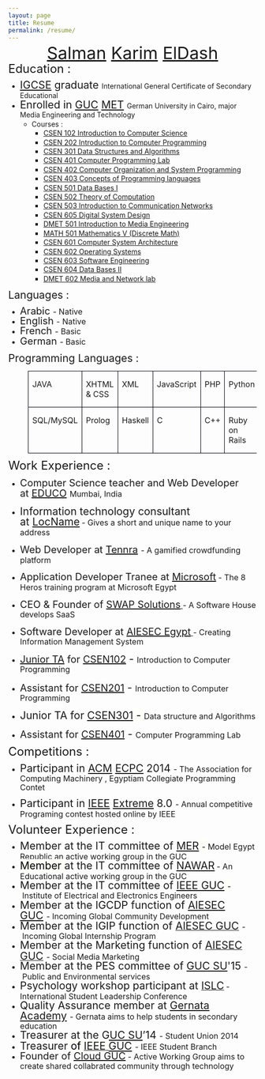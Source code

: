 ```yaml
---
layout: page
title: Resume
permalink: /resume/
---
```

<body>
<p align="center" style="margin-bottom: 0.14in; line-height: 18.3999996185303px;"><span style="font-size: 28px;"><font style="font-size: 26pt;"><a href="https://www.linkedin.com/in/salmaneldash">Salman</a>&nbsp;<a href="https://www.linkedin.com/pub/karim-el-dash/a/0/b21">Karim</a>&nbsp;<a href="https://www.facebook.com/E.K.S.619">ElDash</a></font></span></p>

<p style="margin-bottom: 0in; line-height: 18.3999996185303px;"><span style="font-size: 24px;">Education :</span></p>

<ul>
    <li style="margin-bottom: 0in; line-height: 18.3999996185303px;"><font style="font-size: 16pt;"><a href="http://en.wikipedia.org/wiki/International_General_Certificate_of_Secondary_Education">IGCSE</a>&nbsp;graduate&nbsp;</font>International General Certificate of Secondary Educational</li>
    <li style="margin-bottom: 0in; line-height: 18.3999996185303px;"><font style="font-size: 16pt;">Enrolled in&nbsp;<a href="http://guc.edu.eg/">GUC</a>&nbsp;<a href="http://met.guc.edu.eg/">MET</a>&nbsp;</font>German University in Cairo, major Media Engineering and Technology
    <ul>
        <li style="margin-bottom: 0in; line-height: 18.3999996185303px;">Courses :
        <ul>
            <li><a class="coursesLst" href="http://met.guc.edu.eg/Courses/CourseEdition.aspx?crsEdId=330" id="ctl00_AcademicsMasterContent_seasonsRepeater_ctl16_studyGroupRepeater_ctl00_majorRepeater_ctl00_semesterRepeater_ctl00_coursesRepeater_ctl00_Label4">CSEN 102 Introduction to Computer Science</a></li>
            <li><a class="coursesLst" href="http://met.guc.edu.eg/Courses/CourseEdition.aspx?crsEdId=308" id="ctl00_AcademicsMasterContent_seasonsRepeater_ctl14_studyGroupRepeater_ctl00_majorRepeater_ctl00_semesterRepeater_ctl00_coursesRepeater_ctl00_Label4" style="line-height: 18.3999996185303px;">CSEN 202 Introduction to Computer Programming</a></li>
            <li><a class="coursesLst" href="http://met.guc.edu.eg/Courses/CourseEdition.aspx?crsEdId=430" id="ctl00_AcademicsMasterContent_seasonsRepeater_ctl12_studyGroupRepeater_ctl00_majorRepeater_ctl00_semesterRepeater_ctl01_coursesRepeater_ctl00_Label4">CSEN 301 Data Structures and Algorithms</a></li>
            <li><a class="coursesLst" href="http://met.guc.edu.eg/Courses/CourseEdition.aspx?crsEdId=401" id="ctl00_AcademicsMasterContent_seasonsRepeater_ctl08_studyGroupRepeater_ctl00_majorRepeater_ctl01_semesterRepeater_ctl01_coursesRepeater_ctl00_Label4">CSEN 401 Computer Programming Lab</a></li>
            <li><a class="coursesLst" href="http://met.guc.edu.eg/Courses/CourseEdition.aspx?crsEdId=404" id="ctl00_AcademicsMasterContent_seasonsRepeater_ctl08_studyGroupRepeater_ctl00_majorRepeater_ctl01_semesterRepeater_ctl01_coursesRepeater_ctl01_Label4">CSEN 402 Computer Organization and System Programming</a></li>
            <li><a class="coursesLst" href="http://met.guc.edu.eg/Courses/CourseEdition.aspx?crsEdId=413" id="ctl00_AcademicsMasterContent_seasonsRepeater_ctl08_studyGroupRepeater_ctl00_majorRepeater_ctl01_semesterRepeater_ctl01_coursesRepeater_ctl02_Label4">CSEN 403 Concepts of Programming languages</a></li>
            <li><a class="coursesLst" href="http://met.guc.edu.eg/Courses/CourseEdition.aspx?crsEdId=513" id="ctl00_AcademicsMasterContent_seasonsRepeater_ctl06_studyGroupRepeater_ctl00_majorRepeater_ctl00_semesterRepeater_ctl02_coursesRepeater_ctl00_Label4">CSEN 501 Data Bases I</a></li>
            <li><a class="coursesLst" href="http://met.guc.edu.eg/Courses/CourseEdition.aspx?crsEdId=512" id="ctl00_AcademicsMasterContent_seasonsRepeater_ctl06_studyGroupRepeater_ctl00_majorRepeater_ctl00_semesterRepeater_ctl02_coursesRepeater_ctl01_Label4">CSEN 502 Theory of Computation</a></li>
            <li><a class="coursesLst" href="http://met.guc.edu.eg/Courses/CourseEdition.aspx?crsEdId=510" id="ctl00_AcademicsMasterContent_seasonsRepeater_ctl06_studyGroupRepeater_ctl00_majorRepeater_ctl00_semesterRepeater_ctl02_coursesRepeater_ctl02_Label4">CSEN 503 Introduction to Communication Networks</a></li>
            <li><a class="coursesLst" href="http://met.guc.edu.eg/Courses/CourseEdition.aspx?crsEdId=536" id="ctl00_AcademicsMasterContent_seasonsRepeater_ctl06_studyGroupRepeater_ctl00_majorRepeater_ctl00_semesterRepeater_ctl02_coursesRepeater_ctl03_Label4">CSEN 605 Digital System Design</a></li>
            <li><a class="coursesLst" href="http://met.guc.edu.eg/Courses/CourseEdition.aspx?crsEdId=527" id="ctl00_AcademicsMasterContent_seasonsRepeater_ctl06_studyGroupRepeater_ctl00_majorRepeater_ctl00_semesterRepeater_ctl02_coursesRepeater_ctl04_Label4">DMET 501 Introduction to Media Engineering</a></li>
            <li><a class="coursesLst" href="http://met.guc.edu.eg/Courses/CourseEdition.aspx?crsEdId=528" id="ctl00_AcademicsMasterContent_seasonsRepeater_ctl06_studyGroupRepeater_ctl00_majorRepeater_ctl00_semesterRepeater_ctl02_coursesRepeater_ctl05_Label4">MATH 501 Mathematics V (Discrete Math)</a></li>
            <li><a class="coursesLst" href="http://met.guc.edu.eg/Courses/CourseEdition.aspx?crsEdId=486" id="ctl00_AcademicsMasterContent_seasonsRepeater_ctl02_studyGroupRepeater_ctl00_majorRepeater_ctl00_semesterRepeater_ctl02_coursesRepeater_ctl00_Label4">CSEN 601 Computer System Architecture</a></li>
            <li><a class="coursesLst" href="http://met.guc.edu.eg/Courses/CourseEdition.aspx?crsEdId=498" id="ctl00_AcademicsMasterContent_seasonsRepeater_ctl02_studyGroupRepeater_ctl00_majorRepeater_ctl00_semesterRepeater_ctl02_coursesRepeater_ctl01_Label4">CSEN 602 Operating Systems</a></li>
            <li><a class="coursesLst" href="http://met.guc.edu.eg/Courses/CourseEdition.aspx?crsEdId=487" id="ctl00_AcademicsMasterContent_seasonsRepeater_ctl02_studyGroupRepeater_ctl00_majorRepeater_ctl00_semesterRepeater_ctl02_coursesRepeater_ctl02_Label4">CSEN 603 Software Engineering</a></li>
            <li><a class="coursesLst" href="http://met.guc.edu.eg/Courses/CourseEdition.aspx?crsEdId=488" id="ctl00_AcademicsMasterContent_seasonsRepeater_ctl02_studyGroupRepeater_ctl00_majorRepeater_ctl00_semesterRepeater_ctl02_coursesRepeater_ctl03_Label4">CSEN 604 Data Bases II</a></li>
            <li><a class="coursesLst" href="http://met.guc.edu.eg/Courses/CourseEdition.aspx?crsEdId=490" id="ctl00_AcademicsMasterContent_seasonsRepeater_ctl02_studyGroupRepeater_ctl00_majorRepeater_ctl00_semesterRepeater_ctl02_coursesRepeater_ctl04_Label4">DMET 602 Media and Network lab</a></li>
        </ul>
        </li>
    </ul>
    </li>
</ul>

<p style="margin-bottom: 0in; line-height: 18.3999996185303px;"><span style="font-size: 21.3333339691162px; line-height: 18.3999996185303px;">Languages :</span></p>

<ul>
    <li style="margin-bottom: 0in; line-height: 18.3999996185303px;"><span style="font-size: 20px;"><span style="line-height: 18.3999996185303px;">Arabic&nbsp;<span style="font-size: 16px;">- Native</span></span></span></li>
    <li style="margin-bottom: 0in; line-height: 18.3999996185303px;"><span style="font-size: 20px;">English&nbsp;</span><span style="font-size: 16px; line-height: 18.3999996185303px;">- Native</span></li>
    <li style="margin-bottom: 0in; line-height: 18.3999996185303px;"><span style="font-size: 20px;">French&nbsp;<span style="font-size: 16px;">- Basic</span></span></li>
    <li style="margin-bottom: 0in; line-height: 18.3999996185303px;"><span style="font-size: 20px;">German&nbsp;</span><span style="font-size: 16px; line-height: 18.3999996185303px;">- Basic</span></li>
</ul>

<p style="margin-bottom: 0in; line-height: 18.3999996185303px;"><span style="font-size: 24px;"><font style="font-size: 16pt;">Programming&nbsp;Languages :</font></span></p>

<dl>
    <dd>
    <table cellpadding="7" cellspacing="0" width="739">
        <colgroup>
            <col width="107">
            <col width="110">
            <col width="110">
            <col width="111">
            <col width="108">
            <col width="107">
        </colgroup>
        <tbody>
            <tr valign="top">
                <td style="border: 1px solid rgb(0, 0, 10); padding: 0in 0.08in;" width="107">
                <p><font style="font-size: 12pt;">JAVA</font></p>
                </td>
                <td style="border: 1px solid rgb(0, 0, 10); padding: 0in 0.08in;" width="110">
                <p><font style="font-size: 12pt;">XHTML &amp; CSS</font></p>
                </td>
                <td style="border: 1px solid rgb(0, 0, 10); padding: 0in 0.08in;" width="110">
                <p><font style="font-size: 12pt;">XML</font></p>
                </td>
                <td style="border: 1px solid rgb(0, 0, 10); padding: 0in 0.08in;" width="111">
                <p align="justify"><font style="font-size: 12pt;">JavaScript</font></p>
                </td>
                <td style="border: 1px solid rgb(0, 0, 10); padding: 0in 0.08in;" width="108">
                <p><font style="font-size: 12pt;">PHP</font></p>
                </td>
                <td style="border: 1px solid rgb(0, 0, 10); padding: 0in 0.08in;" width="107">
                <p><font style="font-size: 12pt;">Python</font></p>
                </td>
            </tr>
            <tr valign="top">
                <td style="border: 1px solid rgb(0, 0, 10); padding: 0in 0.08in;" width="107">
                <p><font style="font-size: 12pt;">SQL/MySQL</font></p>
                </td>
                <td style="border: 1px solid rgb(0, 0, 10); padding: 0in 0.08in;" width="110">
                <p><font style="font-size: 12pt;">Prolog</font></p>
                </td>
                <td style="border: 1px solid rgb(0, 0, 10); padding: 0in 0.08in;" width="110">
                <p><font style="font-size: 12pt;">Haskell</font></p>
                </td>
                <td style="border: 1px solid rgb(0, 0, 10); padding: 0in 0.08in;" width="111">
                <p><font style="font-size: 12pt;">C</font></p>
                </td>
                <td style="border: 1px solid rgb(0, 0, 10); padding: 0in 0.08in;" width="108">
                <p><font style="font-size: 12pt;">C++</font></p>
                </td>
                <td style="border: 1px solid rgb(0, 0, 10); padding: 0in 0.08in;" width="107">
                <p><font style="font-size: 12pt;">Ruby on Rails</font></p>
                </td>
            </tr>
        </tbody>
    </table>
    </dd>
</dl>

<p style="margin-top: 0.17in; margin-bottom: 0in; line-height: 18.3999996185303px;"><span style="font-size: 24px;">Work Experience :</span></p>

<ul>
    <li style="margin-top: 0.17in; margin-bottom: 0in; line-height: 18.3999996185303px;"><font style="font-size: 16pt;"><span style="font-size: 20px;">Computer Science teacher and Web Developer at&nbsp;<a href="http://educo.in/">EDUCO</a></span>&nbsp;</font><span style="font-size: 16px;">Mumbai, India</span></li>
    <li style="margin-top: 0.17in; margin-bottom: 0in; line-height: 18.3999996185303px;"><span style="font-size: 20px;"><font style="font-size: 16pt;">Information technology consultant at&nbsp;<a href="http://www.locname.com/">LocName</a></font></span>&nbsp;<span style="font-size: 16px;">- Gives a short and unique name to your address</span></li>
    <li style="margin-top: 0.17in; margin-bottom: 0in; line-height: 18.3999996185303px;"><font style="font-size: 16pt;"><span style="font-size: 20px;">Web Developer at&nbsp;<a href="http://www.tennra.com/">Tennra</a></span>&nbsp;<span style="font-size: 16px;">- A gamified crowdfunding platform</span></font></li>
    <li style="margin-top: 0.17in; margin-bottom: 0in; line-height: 18.3999996185303px;"><font style="font-size: 16pt;"><span style="font-size: 16px;"><span style="font-size:20px;">Application Developer Tranee at <a href="https://www.microsoft.com/">Microsoft</a></span> - The 8 Heros training program at Microsoft Egypt</span></font></li>
    <li style="margin-top: 0.17in; margin-bottom: 0in; line-height: 18.3999996185303px;"><font style="font-size: 16pt;"><span style="font-size: 16px;"><span style="font-size:20px;">CEO &amp; Founder of <a href="http://swap-solutions.com">SWAP Solutions</a></span><a href="http://swap-solutions.com"> </a>- A Software House develops SaaS</span></font></li>
    <li style="margin-top: 0.17in; margin-bottom: 0in; line-height: 18.3999996185303px;"><font style="font-size: 16pt;"><span style="font-size: 16px;"><span style="font-size:20px;">Software Developer at <a href="http://www.aiesec.org.eg/">AIESEC Egypt</a></span><a href="http://www.aiesec.org.eg/"> </a>- Creating Information Management System</span></font></li>
    <li style="margin-top: 0.17in; margin-bottom: 0in; line-height: 18.3999996185303px;"><font style="font-size: 16pt;"><span style="font-size: 20px;"><a href="http://met.guc.edu.eg/JTAP/">Junior TA</a>&nbsp;for&nbsp;<a href="http://met.guc.edu.eg/Courses/Info.aspx?crsEdId=82">CSEN102</a></span>&nbsp;-&nbsp;</font><span style="font-size: 16px;">Introduction to Computer Programming<font color="#000000"><font face="Arial, serif"><font style="font-size: 8pt;"><span style="background: rgb(255, 255, 249);">&nbsp;</span></font></font></font></span></li>
    <li style="margin-top: 0.17in; margin-bottom: 0in; line-height: 18.3999996185303px;"><font style="font-size: 16pt;"><span style="font-size: 20px;">Assistant for&nbsp;<a href="http://met.guc.edu.eg/Courses/Info.aspx?crsEdId=557">CSEN201</a></span>&nbsp;-&nbsp;</font><span style="font-size: 16px;">Introduction to Computer Programming</span></li>
    <li style="margin-top: 0.17in; margin-bottom: 0in; line-height: 18.3999996185303px;"><span style="font-size: 20px;"><font style="font-size: 16pt;">Junior TA for&nbsp;<a href="http://met.guc.edu.eg/Courses/Info.aspx?crsEdId=196">CSEN301</a></font></span><font color="#000000"><font style="font-size: 16pt;"><span style="background: rgb(255, 255, 249);">&nbsp;-&nbsp;</span></font></font><span style="font-size: 16px;">Data structure and Algorithms</span></li>
    <li style="margin-top: 0.17in; margin-bottom: 0in; line-height: 18.3999996185303px;"><font style="font-size: 16pt;"><span style="font-size: 20px;">Assistant for&nbsp;<a href="http://met.guc.edu.eg/Courses/Info.aspx?crsEdId=559">CSEN401</a></span>&nbsp;-&nbsp;</font><span style="font-size: 16px;">Computer Programming Lab</span><font color="#000000"><font face="Arial, serif"><font style="font-size: 8pt;">&nbsp;</font></font></font></li>
</ul>

<p style="margin-bottom: 0.14in; line-height: 18.3999996185303px;"><span style="font-size: 24px;">Competitions :</span></p>

<ul>
    <li style="margin-bottom: 0.14in; line-height: 18.3999996185303px;"><font style="font-size: 16pt;">Participant in&nbsp;<a href="http://www.acm.org/">ACM</a>&nbsp;<a href="http://acmacpc.org/egypt">ECPC</a>&nbsp;2014&nbsp;<span style="font-size: 16px;">- The Association for Computing Machinery , Egyptiam Collegiate Programming Contet</span></font></li>
    <li style="margin-bottom: 0.14in; line-height: 18.3999996185303px;"><font style="font-size: 16pt;">Participant in&nbsp;<a href="https://www.ieee.org/index.html">IEEE</a>&nbsp;<a href="http://www.ieee.org/membership_services/membership/students/competitions/xtreme/index.html">Extreme</a>&nbsp;8.0&nbsp;<span style="font-size: 16px;">-&nbsp;</span></font><span style="font-size: 16px;">Annual competitive Programing contest hosted online by IEEE</span></li>
</ul>

<p style="margin-bottom: 0in; line-height: 18.3999996185303px;"><span style="font-size: 24px;">Volunteer Experience :</span></p>

<ul>
    <li style="margin-bottom: 0in; line-height: 18.3999996185303px;"><font style="font-size: 16pt;">Member at the IT committee of&nbsp;<a href="https://www.facebook.com/MERGUCian">MER</a></font><font color="#000000"><font style="font-size: 16pt;"><span style="background: rgb(255, 255, 249);">&nbsp;<span style="font-size: 16px;">-&nbsp;</span></span></font></font><span style="font-size: 16px;">Model Egypt Republic an active working group in the GUC</span></li>
    <li style="margin-bottom: 0in; line-height: 18.3999996185303px;"><font color="#000000"><font style="font-size: 16pt;"><span style="background: rgb(255, 255, 249);">Member&nbsp;</span></font></font><font style="font-size: 16pt;">at the IT committee of&nbsp;<a href="https://www.facebook.com/Project.Nawwar">NAWAR</a></font>&nbsp;<span style="font-size: 16px;">- An Educational active working group in the GUC</span></li>
    <li style="margin-bottom: 0in; line-height: 18.3999996185303px;"><font style="font-size: 16pt;">Member at the IT committee of&nbsp;<a href="https://www.facebook.com/IEEE.GUC.SB">IEEE GUC</a></font><font color="#000000"><font style="font-size: 16pt;"><span style="background: rgb(255, 255, 249);">&nbsp;<span style="font-size: 16px;">-&nbsp;</span></span></font></font><span style="font-size: 16px;">Institute of Electrical and Electronics Engineers</span></li>
    <li style="margin-bottom: 0in; line-height: 18.3999996185303px;"><font style="font-size: 16pt;">Member at the IGCDP function of&nbsp;<a href="https://www.facebook.com/AIESECGUC?fref=ts">AIESEC GUC</a>&nbsp;<span style="font-size: 16px;">-&nbsp;</span></font><span style="font-size: 16px;">Incoming Global Community Development</span></li>
    <li style="margin-bottom: 0in; line-height: 18.3999996185303px;"><font style="font-size: 16pt;">Member at the IGIP function of&nbsp;</font><a href="http://www.aiesecguc.com/"><font style="font-size: 16pt;">AIESEC GUC</font></a><font style="font-size: 16pt;">&nbsp;<span style="font-size: 16px;">-&nbsp;</span></font><span style="font-size: 16px;">Incoming Global Internship Program</span></li>
    <li style="margin-bottom: 0in; line-height: 18.3999996185303px;"><font style="font-size: 16pt;">Member at the Marketing function of&nbsp;</font><a href="http://www.aiesecguc.com/"><font style="font-size: 16pt;">AIESEC GUC</font></a><font style="font-size: 16pt;">&nbsp;<span style="font-size: 16px;">-&nbsp;</span></font><span style="font-size: 16px;">Social Media Marketing</span></li>
    <li style="margin-bottom: 0in; line-height: 18.3999996185303px;"><font style="font-size: 16pt;">Member at the PES committee of&nbsp;</font><font style="font-size: 16pt;"><a href="https://www.facebook.com/gucsu">GUC SU</a>'15</font><font style="font-size: 16pt;">&nbsp;<span style="font-size: 16px;">-&nbsp;</span></font><span style="font-size: 16px;">Public and Environmental services</span></li>
    <li style="margin-bottom: 0in; line-height: 18.3999996185303px;"><font style="font-size: 16pt;">Psychology workshop participant at&nbsp;</font><a href="http://www3.aucegypt.edu:8090/islc/about"><font style="font-size: 16pt;">ISLC</font></a>&nbsp;<span style="font-size: 16px;">- International Student Leadership Conference</span></li>
    <li style="margin-bottom: 0in; line-height: 18.3999996185303px;"><font style="font-size: 16pt;">Quality Assurance member at&nbsp;<a href="https://www.youtube.com/channel/UCyxr7rYpq0r4dkUG520zYwg">Gernata Academy</a>&nbsp;<span style="font-size: 16px;">- Gernata aims to help students in secondary education</span></font></li>
    <li style="margin-bottom: 0in; line-height: 18.3999996185303px;"><font style="font-size: 16pt;">Treasurer at the&nbsp;<a href="https://www.facebook.com/gucsu">GUC SU</a>’14&nbsp;<span style="font-size: 16px;">-&nbsp;</span></font><span style="font-size: 16px;">Student Union 2014</span></li>
    <li style="margin-bottom: 0in; line-height: 18.3999996185303px;"><font style="font-size: 16pt;">Treasurer</font><font color="#000000"><font style="font-size: 16pt;"><span style="background: rgb(255, 255, 249);">&nbsp;of&nbsp;</span></font></font><a href="http://www.facebook.com/IEEE.GUC.SB"><font style="font-size: 16pt;"><span style="background: rgb(255, 255, 249);">IEEE</span></font><font color="#000000"><font style="font-size: 16pt;"><span style="background: rgb(255, 255, 249);">&nbsp;</span></font></font></a><font style="font-size: 16pt;"><a href="https://www.facebook.com/IEEE.GUC.SB">GUC</a>&nbsp;<span style="font-size: 16px;">- IEEE Student Branch</span></font></li>
    <li style="margin-bottom: 0in; line-height: 18.3999996185303px;"><font style="font-size: 16pt;"><span style="font-size: 16px;"><span style="font-size: 20px;">Founder of&nbsp;<a href="https://www.facebook.com/cloudguc">Cloud GUC</a></span>&nbsp;- Active Working Group aims to create shared collabrated community through technology</span></font></li>
</ul>


</body>